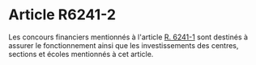 # Article R6241-2

  
Les concours financiers mentionnés à l'article [R. 6241-1][1] sont destinés à assurer le fonctionnement ainsi que les investissements des centres, sections et écoles mentionnés à cet article.

 [1]: /affichCodeArticle.do?cidTexte=LEGITEXT000006072050&idArticle=LEGIARTI000018497732&dateTexte=&categorieLien=cid